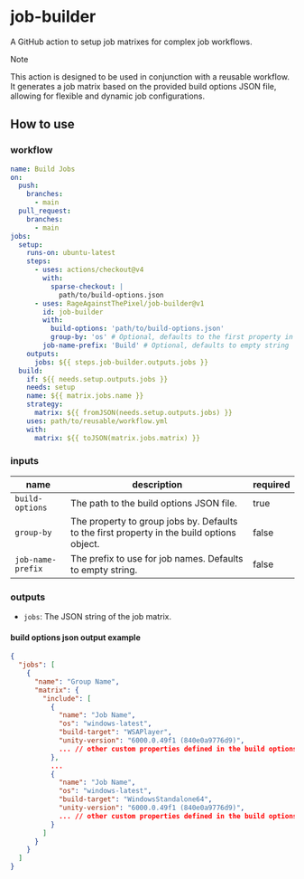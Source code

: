 # job-builder

A GitHub action to setup job matrixes for complex job workflows.

> [!NOTE]
> This action is designed to be used in conjunction with a reusable workflow. It generates a job matrix based on the provided build options JSON file, allowing for flexible and dynamic job configurations.

## How to use

### workflow

```yaml
name: Build Jobs
on:
  push:
    branches:
      - main
  pull_request:
    branches:
      - main
jobs:
  setup:
    runs-on: ubuntu-latest
    steps:
      - uses: actions/checkout@v4
        with:
          sparse-checkout: |
            path/to/build-options.json
      - uses: RageAgainstThePixel/job-builder@v1
        id: job-builder
        with:
          build-options: 'path/to/build-options.json'
          group-by: 'os' # Optional, defaults to the first property in the build options object
        job-name-prefix: 'Build' # Optional, defaults to empty string
    outputs:
      jobs: ${{ steps.job-builder.outputs.jobs }}
  build:
    if: ${{ needs.setup.outputs.jobs }}
    needs: setup
    name: ${{ matrix.jobs.name }}
    strategy:
      matrix: ${{ fromJSON(needs.setup.outputs.jobs) }}
    uses: path/to/reusable/workflow.yml
    with:
      matrix: ${{ toJSON(matrix.jobs.matrix) }}
```

### inputs

| name | description | required |
| ---- | ----------- | -------- |
| `build-options` | The path to the build options JSON file. | true |
| `group-by` | The property to group jobs by. Defaults to the first property in the build options object. | false |
| `job-name-prefix` | The prefix to use for job names. Defaults to empty string. | false |

### outputs

- `jobs`: The JSON string of the job matrix.

#### build options json output example

```json
{
  "jobs": [
    {
      "name": "Group Name",
      "matrix": {
        "include": [
          {
            "name": "Job Name",
            "os": "windows-latest",
            "build-target": "WSAPlayer",
            "unity-version": "6000.0.49f1 (840e0a9776d9)",
            ... // other custom properties defined in the build options
          },
          ...
          {
            "name": "Job Name",
            "os": "windows-latest",
            "build-target": "WindowsStandalone64",
            "unity-version": "6000.0.49f1 (840e0a9776d9)",
            ... // other custom properties defined in the build options
          }
        ]
      }
    }
  ]
}
```
